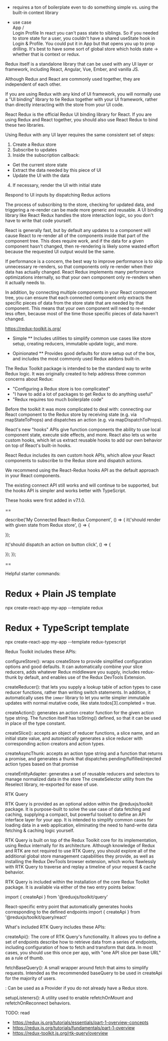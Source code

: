 * requires a ton of boilerplate even to do something simple vs. using the built-in context library

* use case    
              App
            /     \
          Login  Profile
In react you can't pass state to siblings.
So if you needed to store state for a user, you couldn't have a shared useState hook in Login & Profile.
You could put it in App but that opens you up to prop drilling.
It's best to have some sort of global store which holds state -> whether that is context or redux.



Redux itself is a standalone library that can be used with any UI layer or framework,
including React, Angular, Vue, Ember, and vanilla JS.

Although Redux and React are commonly used together, they are independent of each other.

If you are using Redux with any kind of UI framework, you will normally use a "UI binding" library to tie Redux together with your UI framework, rather than directly interacting with the store from your UI code.

React Redux is the official Redux UI binding library for React. If you are using Redux and React together, you should also use React Redux to bind these two libraries.

Using Redux with any UI layer requires the same consistent set of steps:

1. Create a Redux store
2. Subscribe to updates
3. Inside the subscription callback:
- Get the current store state
- Extract the data needed by this piece of UI
- Update the UI with the data
4. If necessary, render the UI with initial state

Respond to UI inputs by dispatching Redux actions

The process of subscribing to the store, checking for updated data, and triggering a re-render can be made more generic and reusable. A UI binding library like React Redux handles the store interaction logic, so you don't have to write that code yourself.

React is generally fast, but by default any updates to a component will cause React to re-render all of the components inside that part of the component tree. This does require work, and if the data for a given component hasn't changed, then re-rendering is likely some wasted effort because the requested UI output would be the same.

If performance is a concern, the best way to improve performance is to skip unnecessary re-renders, so that components only re-render when their data has actually changed. React Redux implements many performance optimizations internally, so that your own component only re-renders when it actually needs to.

In addition, by connecting multiple components in your React component tree, you can ensure that each connected component only extracts the specific pieces of data from the store state that are needed by that component. This means that your own component will need to re-render less often, because most of the time those specific pieces of data haven't changed.



https://redux-toolkit.js.org/
* Simple
** Includes utilities to simplify common use cases like store setup, creating reducers, immutable update logic, and more.

* Opinionated
** Provides good defaults for store setup out of the box, and includes the most commonly used Redux addons built-in.

The Redux Toolkit package is intended to be the standard way to write Redux logic. It was originally created to help address three common concerns about Redux:

- "Configuring a Redux store is too complicated"
- "I have to add a lot of packages to get Redux to do anything useful"
- "Redux requires too much boilerplate code"

Before the toolkit it was more complicated to deal with:
connecting our React component to the Redux store by receiving state (e.g. via mapStateToProps) and dispatches an action (e.g. via mapDispatchToProps).

React's new "hooks" APIs give function components the ability to use local component state, execute side effects, and more. React also lets us write custom hooks, which let us extract reusable hooks to add our own behavior on top of React's built-in hooks.

React Redux includes its own custom hook APIs, which allow your React components to subscribe to the Redux store and dispatch actions.

We recommend using the React-Redux hooks API as the default approach in your React components.

The existing connect API still works and will continue to be supported, but the hooks API is simpler and works better with TypeScript.

These hooks were first added in v7.1.0.

==

describe('My Connected React-Redux Component', () => {
  it('should render with given state from Redux store', () => {

  });

  it('should dispatch an action on button click', () => {

  });
});

==

Helpful starter commands:

# Redux + Plain JS template
npx create-react-app my-app --template redux

# Redux + TypeScript template
npx create-react-app my-app --template redux-typescript


Redux Toolkit includes these APIs:

configureStore():
wraps createStore to provide simplified configuration options and good defaults.
It can automatically combine your slice reducers, adds whatever Redux middleware you supply, includes redux-thunk by default, and enables use of the Redux DevTools Extension.

createReducer(): that lets you supply a lookup table of action types to case reducer functions, rather than writing switch statements. In addition, it automatically uses the `immer` library to let you write simpler immutable updates with normal mutative code, like state.todos[3].completed = true.

createAction(): generates an action creator function for the given action type string. The function itself has toString() defined, so that it can be used in place of the type constant.

createSlice(): accepts an object of reducer functions, a slice name, and an initial state value, and automatically generates a slice reducer with corresponding action creators and action types.

createAsyncThunk: accepts an action type string and a function that returns a promise, and generates a thunk that dispatches pending/fulfilled/rejected action types based on that promise

createEntityAdapter: generates a set of reusable reducers and selectors to manage normalized data in the store
The createSelector utility from the Reselect library, re-exported for ease of use.


RTK Query​

RTK Query is provided as an optional addon within the @reduxjs/toolkit package.
It is purpose-built to solve the use case of data fetching and caching, supplying a compact, but powerful toolset to define an API interface layer for your app. It is intended to simplify common cases for loading data in a web application, eliminating the need to hand-write data fetching & caching logic yourself.

RTK Query is built on top of the Redux Toolkit core for its implementation, using Redux internally for its architecture. Although knowledge of Redux and RTK are not required to use RTK Query, you should explore all of the additional global store management capabilities they provide, as well as installing the Redux DevTools browser extension, which works flawlessly with RTK Query to traverse and replay a timeline of your request & cache behavior.

RTK Query is included within the installation of the core Redux Toolkit package.
It is available via either of the two entry points below:

import { createApi } from '@reduxjs/toolkit/query'

React-specific entry point that automatically generates hooks corresponding to the defined endpoints
import { createApi } from '@reduxjs/toolkit/query/react'

What's included​
RTK Query includes these APIs:

createApi(): The core of RTK Query's functionality. It allows you to define a set of endpoints describe how to retrieve data from a series of endpoints, including configuration of how to fetch and transform that data.
In most cases, you should use this once per app, with "one API slice per base URL" as a rule of thumb.

fetchBaseQuery(): A small wrapper around fetch that aims to simplify requests. Intended as the recommended baseQuery to be used in createApi for the majority of users.

<ApiProvider />: Can be used as a Provider if you do not already have a Redux store.

setupListeners(): A utility used to enable refetchOnMount and refetchOnReconnect behaviors.



TODO:
 read
  - https://redux.js.org/tutorials/essentials/part-1-overview-concepts
  - https://redux.js.org/tutorials/fundamentals/part-1-overview
  - https://redux-toolkit.js.org/rtk-query/overview
